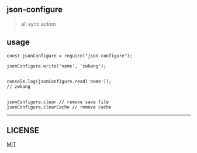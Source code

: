 ## json-configure

> all sync action

## usage

```
const jsonConfigure = require("json-configure");

jsonConfigure.write('name', 'zwkang');


console.log(jsonConfigure.read('name'));
// zwkang


jsonConfigure.clear // remove save file
jsonConfigure.clearCache // remove cache

```

---

## LICENSE

[MIT](./LICENSE)
